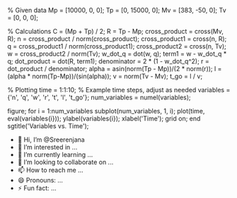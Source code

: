 % Given data
Mp = [10000, 0, 0];
Tp = [0, 15000, 0];
Mv = [383, -50, 0];
Tv = [0, 0, 0];

% Calculations
C = (Mp + Tp) / 2;
R = Tp - Mp;
cross_product = cross(Mv, R);
n = cross_product / norm(cross_product);
cross_product1 = cross(n, R);
q = cross_product1 / norm(cross_product1);
cross_product2 = cross(n, Tv);
w = cross_product2 / norm(Tv);
w_dot_q = dot(w, q);
term1 = w - w_dot_q * q;
dot_product = dot(R, term1);
denominator = 2 * (1 - w_dot_q^2);
r = dot_product / denominator;
alpha = asin(norm(Tp - Mp))/(2 * norm(r));
l = (alpha * norm(Tp-Mp))/(sin(alpha));
v = norm(Tv - Mv);
t_go = l / v;

% Plotting
time = 1:1:10; % Example time steps, adjust as needed
variables = {'n', 'q', 'w', 'r', 't', 'l', 't_go'};
num_variables = numel(variables);

figure;
for i = 1:num_variables
    subplot(num_variables, 1, i);
    plot(time, eval(variables{i}));
    ylabel(variables{i});
    xlabel('Time');
    grid on;
end
sgtitle('Variables vs. Time');
- 👋 Hi, I’m @Sreerenjana
- 👀 I’m interested in ...
- 🌱 I’m currently learning ...
- 💞️ I’m looking to collaborate on ...
- 📫 How to reach me ...
- 😄 Pronouns: ...
- ⚡ Fun fact: ...

<!---
Sreerenjana/Sreerenjana is a ✨ special ✨ repository because its `README.md` (this file) appears on your GitHub profile.
You can click the Preview link to take a look at your changes.
--->
